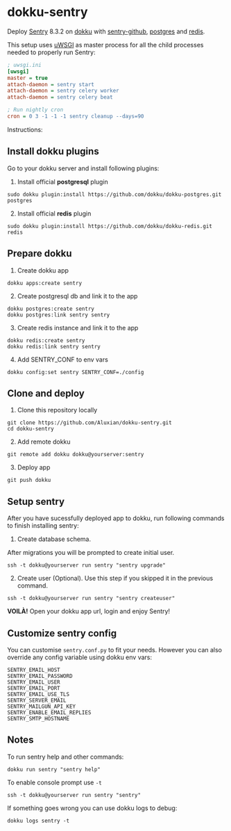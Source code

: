 # dokku-sentry

Deploy [Sentry](https://github.com/getsentry/sentry) 8.3.2 on [dokku](http://dokku.viewdocs.io/dokku/) with [sentry-github](https://github.com/getsentry/sentry-github), [postgres](https://github.com/dokku/dokku-postgres) and [redis](https://github.com/dokku/dokku-redis).

This setup uses [uWSGI](https://uwsgi-docs.readthedocs.org/en/latest/) as master process for all the child processes needed to properly run Sentry:

```ini
; uwsgi.ini
[uwsgi]
master = true
attach-daemon = sentry start
attach-daemon = sentry celery worker
attach-daemon = sentry celery beat

; Run nightly cron
cron = 0 3 -1 -1 -1 sentry cleanup --days=90
```

Instructions:

## Install dokku plugins

Go to your dokku server and install following plugins:


1) Install official **postgresql** plugin
```
sudo dokku plugin:install https://github.com/dokku/dokku-postgres.git postgres
```

2) Install official **redis** plugin
```
sudo dokku plugin:install https://github.com/dokku/dokku-redis.git redis

```

## Prepare dokku


1) Create dokku app
```
dokku apps:create sentry
```

2) Create postgresql db and link it to the app
```
dokku postgres:create sentry
dokku postgres:link sentry sentry
```

3) Create redis instance and link it to the app
```
dokku redis:create sentry
dokku redis:link sentry sentry
```

4) Add SENTRY_CONF to env vars
```
dokku config:set sentry SENTRY_CONF=./config
```

## Clone and deploy

1) Clone this repository locally
```
git clone https://github.com/Aluxian/dokku-sentry.git
cd dokku-sentry
```

2) Add remote dokku
```
git remote add dokku dokku@yourserver:sentry
```

3) Deploy app
```
git push dokku
```

## Setup sentry

After you have sucessfully deployed app to dokku, run following commands to finish installing sentry:

1) Create database schema.

After migrations you will be prompted to create initial user.

```
ssh -t dokku@yourserver run sentry "sentry upgrade"
```

2) Create user (Optional). Use this step if you skipped it in the previous command.
```
ssh -t dokku@yourserver run sentry "sentry createuser"
```

**VOILÀ!** Open your dokku app url, login and enjoy Sentry!


## Customize sentry config

You can customise `sentry.conf.py` to fit your needs. However you can also override any config variable using dokku env vars:

```
SENTRY_EMAIL_HOST
SENTRY_EMAIL_PASSWORD
SENTRY_EMAIL_USER
SENTRY_EMAIL_PORT
SENTRY_EMAIL_USE_TLS
SENTRY_SERVER_EMAIL
SENTRY_MAILGUN_API_KEY
SENTRY_ENABLE_EMAIL_REPLIES
SENTRY_SMTP_HOSTNAME
```

## Notes

To run sentry help and other commands:

```
dokku run sentry "sentry help"
```

To enable console prompt use `-t`

```
ssh -t dokku@yourserver run sentry "sentry"
```

If something goes wrong you can use dokku logs to debug:

```
dokku logs sentry -t
```
